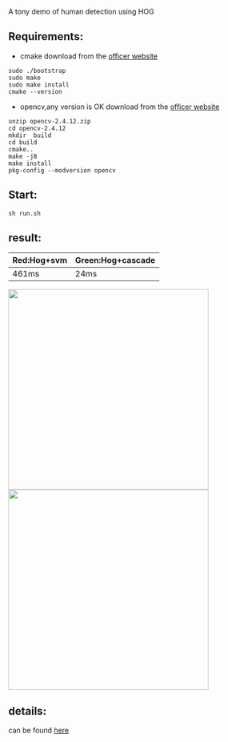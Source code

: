 A tony demo of human detection using HOG

## Requirements:
* cmake
download from the [officer website](https://cmake.org/download/)
> 
    sudo ./bootstrap
    sudo make
    sudo make install
    cmake --version
* opencv,any version is OK
download from the [officer website](https://opencv.org/)
> 
    unzip opencv-2.4.12.zip
    cd opencv-2.4.12
    mkdir  build
    cd build
    cmake..
    make -j8
    make install
    pkg-config --modversion opencv


## Start:
    sh run.sh

## result:
|  Red:Hog+svm  |Green:Hog+cascade|
|---------------|-----------------|
|      461ms    |       24ms      |
<div>
<img width="400" height="400" src="https://github.com/watersink/hog/raw/master/img/1.jpg"/>
<img width="400" height="400" src="https://github.com/watersink/hog/raw/master/img/result.jpg"/>
</div>

## details:
can be found [here](http://blog.csdn.net/qq_14845119/article/details/52187774)
